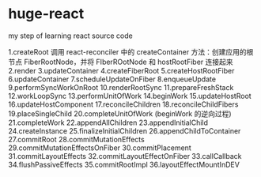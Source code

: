 # huge-react

my step of learning react source code

1.createRoot
调用 react-reconciler 中的 createContainer 方法：创建应用的根节点 FiberRootNode，并将 FIberROotNode 和 hostRootFiber 连接起来
2.render
3.updateContainer
4.createFiberRoot
5.createHostRootFiber
6.updateContainer
7.scheduleUpdateOnFiber
8.enqueueUpdate
9.performSyncWorkOnRoot
10.renderRootSync
11.prepareFreshStack
12.workLoopSync
13.performUnitOfWork
14.beginWork
15.updateHostRoot
16.updateHostComponent
17.reconcileChildren
18.reconcileChildFibers
19.placeSingleChild
20.completeUnitOfWork (beginWork 的逆向过程)
21.completeWork
22.appendAllChildren
23.appendInitialChild
24.createInstance
25.finalizeInitialChildren
26.appendChildToContainer
27.commitRoot
28.commitMutationEffects
29.commitMutationEffectsOnFiber
30.commitPlacement
31.commitLayoutEffects
32.commitLayoutEffectOnFiber
33.callCallback
34.flushPassiveEffects
35.commitRootImpl
36.layoutEffectMountInDEV
